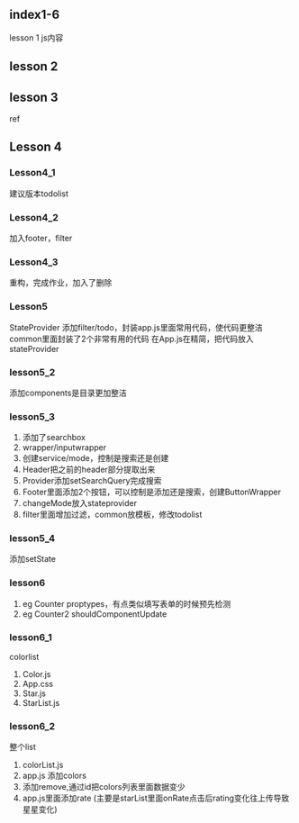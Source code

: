 ## index1-6
lesson 1 js内容
## lesson 2
## lesson 3
ref
## Lesson 4
### Lesson4_1
建议版本todolist
### Lesson4_2
加入footer，filter
### Lesson4_3
重构，完成作业，加入了删除
### Lesson5 
StateProvider
添加filter/todo，封装app.js里面常用代码，使代码更整洁
common里面封装了2个非常有用的代码
在App.js在精简，把代码放入stateProvider
### lesson5_2
添加components是目录更加整洁
### lesson5_3
1. 添加了searchbox
2. wrapper/inputwrapper
3. 创建service/mode，控制是搜索还是创建
4. Header把之前的header部分提取出来
5. Provider添加setSearchQuery完成搜索
6. Footer里面添加2个按钮，可以控制是添加还是搜索，创建ButtonWrapper
7. changeMode放入stateprovider
8. filter里面增加过滤，common放模板，修改todolist
### lesson5_4
添加setState    
### lesson6
1. eg Counter
    proptypes，有点类似填写表单的时候预先检测
    <app /> 
2. eg Counter2
shouldComponentUpdate
### lesson6_1
colorlist
1. Color.js
2. App.css
3. Star.js
4. StarList.js
### lesson6_2
整个list
1. colorList.js
2. app.js 添加colors
3. 添加remove,通过id把colors列表里面数据变少
4. app.js里面添加rate (主要是starList里面onRate点击后rating变化往上传导致星星变化)